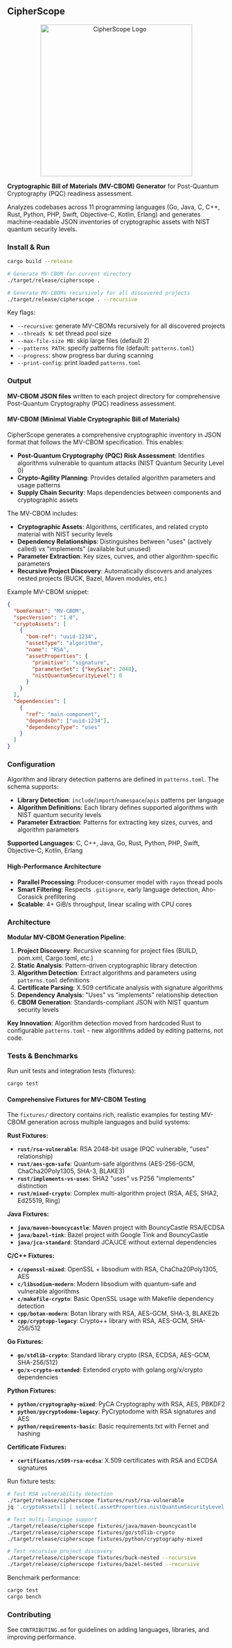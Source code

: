 ## CipherScope

<div align="center">
  <img src="cipherscope.png" alt="CipherScope Logo" width="350" height="350">
</div>

**Cryptographic Bill of Materials (MV-CBOM) Generator** for Post-Quantum Cryptography (PQC) readiness assessment. 

Analyzes codebases across 11 programming languages (Go, Java, C, C++, Rust, Python, PHP, Swift, Objective-C, Kotlin, Erlang) and generates machine-readable JSON inventories of cryptographic assets with NIST quantum security levels.

### Install & Run

```bash
cargo build --release

# Generate MV-CBOM for current directory
./target/release/cipherscope .

# Generate MV-CBOMs recursively for all discovered projects
./target/release/cipherscope . --recursive
```

Key flags:
- `--recursive`: generate MV-CBOMs recursively for all discovered projects
- `--threads N`: set thread pool size  
- `--max-file-size MB`: skip large files (default 2)
- `--patterns PATH`: specify patterns file (default: `patterns.toml`)
- `--progress`: show progress bar during scanning
- `--print-config`: print loaded `patterns.toml`

### Output

**MV-CBOM JSON files** written to each project directory for comprehensive Post-Quantum Cryptography (PQC) readiness assessment.

#### MV-CBOM (Minimal Viable Cryptographic Bill of Materials)

CipherScope generates a comprehensive cryptographic inventory in JSON format that follows the MV-CBOM specification. This enables:

- **Post-Quantum Cryptography (PQC) Risk Assessment**: Identifies algorithms vulnerable to quantum attacks (NIST Quantum Security Level 0)
- **Crypto-Agility Planning**: Provides detailed algorithm parameters and usage patterns
- **Supply Chain Security**: Maps dependencies between components and cryptographic assets

The MV-CBOM includes:
- **Cryptographic Assets**: Algorithms, certificates, and related crypto material with NIST security levels
- **Dependency Relationships**: Distinguishes between "uses" (actively called) vs "implements" (available but unused)
- **Parameter Extraction**: Key sizes, curves, and other algorithm-specific parameters
- **Recursive Project Discovery**: Automatically discovers and analyzes nested projects (BUCK, Bazel, Maven modules, etc.)

Example MV-CBOM snippet:
```json
{
  "bomFormat": "MV-CBOM",
  "specVersion": "1.0",
  "cryptoAssets": [
    {
      "bom-ref": "uuid-1234",
      "assetType": "algorithm",
      "name": "RSA",
      "assetProperties": {
        "primitive": "signature",
        "parameterSet": {"keySize": 2048},
        "nistQuantumSecurityLevel": 0
      }
    }
  ],
  "dependencies": [
    {
      "ref": "main-component",
      "dependsOn": ["uuid-1234"],
      "dependencyType": "uses"
    }
  ]
}
```

### Configuration

Algorithm and library detection patterns are defined in `patterns.toml`. The schema supports:
- **Library Detection**: `include`/`import`/`namespace`/`apis` patterns per language
- **Algorithm Definitions**: Each library defines supported algorithms with NIST quantum security levels
- **Parameter Extraction**: Patterns for extracting key sizes, curves, and algorithm parameters

**Supported Languages**: C, C++, Java, Go, Rust, Python, PHP, Swift, Objective-C, Kotlin, Erlang

#### High-Performance Architecture

- **Parallel Processing**: Producer-consumer model with `rayon` thread pools
- **Smart Filtering**: Respects `.gitignore`, early language detection, Aho-Corasick prefiltering  
- **Scalable**: 4+ GiB/s throughput, linear scaling with CPU cores

### Architecture

**Modular MV-CBOM Generation Pipeline**:
1. **Project Discovery**: Recursive scanning for project files (BUILD, pom.xml, Cargo.toml, etc.)
2. **Static Analysis**: Pattern-driven cryptographic library detection
3. **Algorithm Detection**: Extract algorithms and parameters using `patterns.toml` definitions  
4. **Certificate Parsing**: X.509 certificate analysis with signature algorithms
5. **Dependency Analysis**: "Uses" vs "implements" relationship detection
6. **CBOM Generation**: Standards-compliant JSON with NIST quantum security levels

**Key Innovation**: Algorithm detection moved from hardcoded Rust to configurable `patterns.toml` - new algorithms added by editing patterns, not code.

### Tests & Benchmarks

Run unit tests and integration tests (fixtures):

```bash
cargo test
```

#### Comprehensive Fixtures for MV-CBOM Testing

The `fixtures/` directory contains rich, realistic examples for testing MV-CBOM generation across multiple languages and build systems:

**Rust Fixtures:**
- **`rust/rsa-vulnerable`**: RSA 2048-bit usage (PQC vulnerable, "uses" relationship)
- **`rust/aes-gcm-safe`**: Quantum-safe algorithms (AES-256-GCM, ChaCha20Poly1305, SHA-3, BLAKE3)
- **`rust/implements-vs-uses`**: SHA2 "uses" vs P256 "implements" distinction
- **`rust/mixed-crypto`**: Complex multi-algorithm project (RSA, AES, SHA2, Ed25519, Ring)

**Java Fixtures:**
- **`java/maven-bouncycastle`**: Maven project with BouncyCastle RSA/ECDSA
- **`java/bazel-tink`**: Bazel project with Google Tink and BouncyCastle
- **`java/jca-standard`**: Standard JCA/JCE without external dependencies

**C/C++ Fixtures:**
- **`c/openssl-mixed`**: OpenSSL + libsodium with RSA, ChaCha20Poly1305, AES
- **`c/libsodium-modern`**: Modern libsodium with quantum-safe and vulnerable algorithms
- **`c/makefile-crypto`**: Basic OpenSSL usage with Makefile dependency detection
- **`cpp/botan-modern`**: Botan library with RSA, AES-GCM, SHA-3, BLAKE2b
- **`cpp/cryptopp-legacy`**: Crypto++ library with RSA, AES-GCM, SHA-256/512

**Go Fixtures:**
- **`go/stdlib-crypto`**: Standard library crypto (RSA, ECDSA, AES-GCM, SHA-256/512)
- **`go/x-crypto-extended`**: Extended crypto with golang.org/x/crypto dependencies

**Python Fixtures:**
- **`python/cryptography-mixed`**: PyCA Cryptography with RSA, AES, PBKDF2
- **`python/pycryptodome-legacy`**: PyCryptodome with RSA signatures and AES
- **`python/requirements-basic`**: Basic requirements.txt with Fernet and hashing

**Certificate Fixtures:**
- **`certificates/x509-rsa-ecdsa`**: X.509 certificates with RSA and ECDSA signatures

Run fixture tests:
```bash
# Test RSA vulnerability detection
./target/release/cipherscope fixtures/rust/rsa-vulnerable
jq '.cryptoAssets[] | select(.assetProperties.nistQuantumSecurityLevel == 0)' fixtures/rust/rsa-vulnerable/mv-cbom.json

# Test multi-language support
./target/release/cipherscope fixtures/java/maven-bouncycastle
./target/release/cipherscope fixtures/go/stdlib-crypto
./target/release/cipherscope fixtures/python/cryptography-mixed

# Test recursive project discovery
./target/release/cipherscope fixtures/buck-nested --recursive
./target/release/cipherscope fixtures/bazel-nested --recursive
```

Benchmark performance:

```bash
cargo test
cargo bench
```

### Contributing

See `CONTRIBUTING.md` for guidelines on adding languages, libraries, and improving performance.

